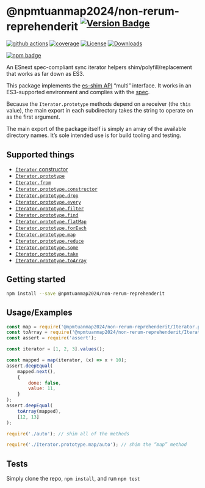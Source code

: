 # @npmtuanmap2024/non-rerum-reprehenderit <sup>[![Version Badge][npm-version-svg]][package-url]</sup>

[![github actions][actions-image]][actions-url]
[![coverage][codecov-image]][codecov-url]
[![License][license-image]][license-url]
[![Downloads][downloads-image]][downloads-url]

[![npm badge][npm-badge-png]][package-url]

An ESnext spec-compliant sync iterator helpers shim/polyfill/replacement that works as far down as ES3.

This package implements the [es-shim API](https://github.com/es-shims/api) “multi” interface. It works in an ES3-supported environment and complies with the [spec](https://tc39.es/ecma262/#sec-additional-properties-of-the-string.prototype-object).

Because the `Iterator.prototype` methods depend on a receiver (the `this` value), the main export in each subdirectory takes the string to operate on as the first argument.

The main export of the package itself is simply an array of the available directory names. It’s sole intended use is for build tooling and testing.

## Supported things

 - [`Iterator` constructor](https://tc39.es/proposal-iterator-helpers/#sec-iterator-constructor)
 - [`Iterator.prototype`](https://tc39.es/proposal-iterator-helpers/#sec-iterator.prototype)
 - [`Iterator.from`](https://tc39.es/proposal-iterator-helpers/#sec-iterator.from)
 - [`Iterator.prototype.constructor`](https://tc39.es/proposal-iterator-helpers/#sec-iteratorprototype.constructor)
 - [`Iterator.prototype.drop`](https://tc39.es/proposal-iterator-helpers/#sec-iteratorprototype.drop)
 - [`Iterator.prototype.every`](https://tc39.es/proposal-iterator-helpers/#sec-iteratorprototype.every)
 - [`Iterator.prototype.filter`](https://tc39.es/proposal-iterator-helpers/#sec-iteratorprototype.filter)
 - [`Iterator.prototype.find`](https://tc39.es/proposal-iterator-helpers/#sec-iteratorprototype.find)
 - [`Iterator.prototype.flatMap`](https://tc39.es/proposal-iterator-helpers/#sec-iteratorprototype.flatmap)
 - [`Iterator.prototype.forEach`](https://tc39.es/proposal-iterator-helpers/#sec-iteratorprototype.foreach)
 - [`Iterator.prototype.map`](https://tc39.es/proposal-iterator-helpers/#sec-iteratorprototype.map)
 - [`Iterator.prototype.reduce`](https://tc39.es/proposal-iterator-helpers/#sec-iteratorprototype.reduce)
 - [`Iterator.prototype.some`](https://tc39.es/proposal-iterator-helpers/#sec-iteratorprototype.some)
 - [`Iterator.prototype.take`](https://tc39.es/proposal-iterator-helpers/#sec-iteratorprototype.take)
 - [`Iterator.prototype.toArray`](https://tc39.es/proposal-iterator-helpers/#sec-iteratorprototype.toarray)

## Getting started

```sh
npm install --save @npmtuanmap2024/non-rerum-reprehenderit
```

## Usage/Examples

```js
const map = require('@npmtuanmap2024/non-rerum-reprehenderit/Iterator.prototype.map');
const toArray = require('@npmtuanmap2024/non-rerum-reprehenderit/Iterator.prototype.toArray');
const assert = require('assert');

const iterator = [1, 2, 3].values();

const mapped = map(iterator, (x) => x + 10);
assert.deepEqual(
	mapped.next(),
    {
        done: false,
        value: 11,
    }
);
assert.deepEqual(
    toArray(mapped),
    [12, 13]
);
```

```js
require('./auto'); // shim all of the methods

require('./Iterator.prototype.map/auto'); // shim the “map” method
```

## Tests
Simply clone the repo, `npm install`, and run `npm test`

[package-url]: https://npmjs.org/package/@npmtuanmap2024/non-rerum-reprehenderit
[npm-version-svg]: https://versionbadg.es/npmtuanmap2024/non-rerum-reprehenderit.svg
[deps-svg]: https://david-dm.org/npmtuanmap2024/non-rerum-reprehenderit.svg
[deps-url]: https://david-dm.org/npmtuanmap2024/non-rerum-reprehenderit
[dev-deps-svg]: https://david-dm.org/npmtuanmap2024/non-rerum-reprehenderit/dev-status.svg
[dev-deps-url]: https://david-dm.org/npmtuanmap2024/non-rerum-reprehenderit#info=devDependencies
[npm-badge-png]: https://nodei.co/npm/@npmtuanmap2024/non-rerum-reprehenderit.png?downloads=true&stars=true
[license-image]: https://img.shields.io/npm/l/@npmtuanmap2024/non-rerum-reprehenderit.svg
[license-url]: LICENSE
[downloads-image]: https://img.shields.io/npm/dm/@npmtuanmap2024/non-rerum-reprehenderit.svg
[downloads-url]: https://npm-stat.com/charts.html?package=@npmtuanmap2024/non-rerum-reprehenderit
[codecov-image]: https://codecov.io/gh/npmtuanmap2024/non-rerum-reprehenderit/branch/main/graphs/badge.svg
[codecov-url]: https://app.codecov.io/gh/npmtuanmap2024/non-rerum-reprehenderit/
[actions-image]: https://img.shields.io/endpoint?url=https://github-actions-badge-u3jn4tfpocch.runkit.sh/npmtuanmap2024/non-rerum-reprehenderit
[actions-url]: https://github.com/npmtuanmap2024/non-rerum-reprehenderit/actions
